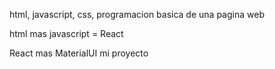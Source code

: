 html, javascript, css, programacion basica de una pagina web

html mas javascript = React

React mas MaterialUI mi proyecto